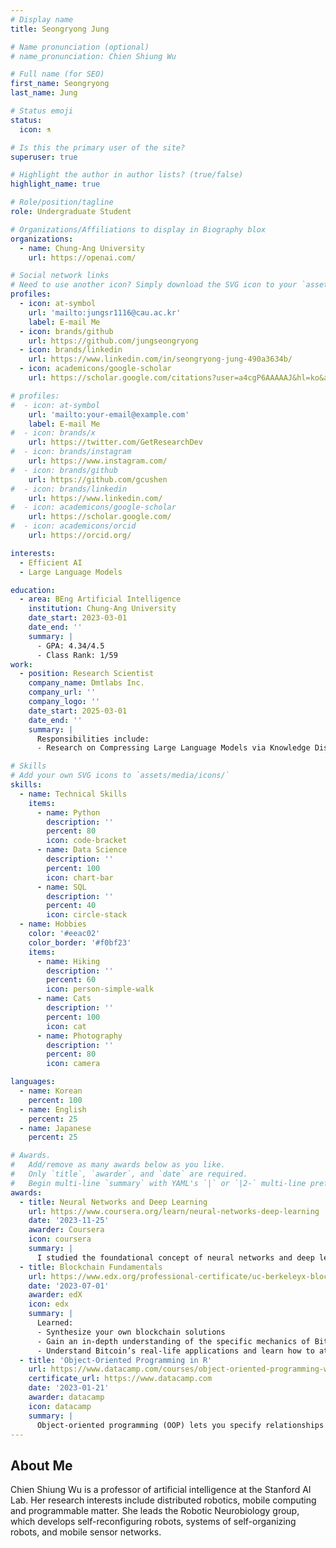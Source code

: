 ```yaml
---
# Display name
title: Seongryong Jung

# Name pronunciation (optional)
# name_pronunciation: Chien Shiung Wu

# Full name (for SEO)
first_name: Seongryong
last_name: Jung

# Status emoji
status:
  icon: ⚗️

# Is this the primary user of the site?
superuser: true

# Highlight the author in author lists? (true/false)
highlight_name: true

# Role/position/tagline
role: Undergraduate Student

# Organizations/Affiliations to display in Biography blox
organizations:
  - name: Chung-Ang University
    url: https://openai.com/

# Social network links
# Need to use another icon? Simply download the SVG icon to your `assets/media/icons/` folder.
profiles:
  - icon: at-symbol
    url: 'mailto:jungsr1116@cau.ac.kr'
    label: E-mail Me
  - icon: brands/github
    url: https://github.com/jungseongryong
  - icon: brands/linkedin
    url: https://www.linkedin.com/in/seongryong-jung-490a3634b/
  - icon: academicons/google-scholar
    url: https://scholar.google.com/citations?user=a4cgP6AAAAAJ&hl=ko&authuser=3/

# profiles:
#  - icon: at-symbol
    url: 'mailto:your-email@example.com'
    label: E-mail Me
#  - icon: brands/x
    url: https://twitter.com/GetResearchDev
#  - icon: brands/instagram
    url: https://www.instagram.com/
#  - icon: brands/github
    url: https://github.com/gcushen
#  - icon: brands/linkedin
    url: https://www.linkedin.com/
#  - icon: academicons/google-scholar
    url: https://scholar.google.com/
#  - icon: academicons/orcid
    url: https://orcid.org/

interests:
  - Efficient AI
  - Large Language Models

education:
  - area: BEng Artificial Intelligence
    institution: Chung-Ang University
    date_start: 2023-03-01
    date_end: ''
    summary: |
      - GPA: 4.34/4.5
      - Class Rank: 1/59
work:
  - position: Research Scientist
    company_name: Dmtlabs Inc.
    company_url: ''
    company_logo: ''
    date_start: 2025-03-01
    date_end: ''
    summary: |
      Responsibilities include:
      - Research on Compressing Large Language Models via Knowledge Distillation

# Skills
# Add your own SVG icons to `assets/media/icons/`
skills:
  - name: Technical Skills
    items:
      - name: Python
        description: ''
        percent: 80
        icon: code-bracket
      - name: Data Science
        description: ''
        percent: 100
        icon: chart-bar
      - name: SQL
        description: ''
        percent: 40
        icon: circle-stack
  - name: Hobbies
    color: '#eeac02'
    color_border: '#f0bf23'
    items:
      - name: Hiking
        description: ''
        percent: 60
        icon: person-simple-walk
      - name: Cats
        description: ''
        percent: 100
        icon: cat
      - name: Photography
        description: ''
        percent: 80
        icon: camera

languages:
  - name: Korean
    percent: 100
  - name: English
    percent: 25
  - name: Japanese
    percent: 25

# Awards.
#   Add/remove as many awards below as you like.
#   Only `title`, `awarder`, and `date` are required.
#   Begin multi-line `summary` with YAML's `|` or `|2-` multi-line prefix and indent 2 spaces below.
awards:
  - title: Neural Networks and Deep Learning
    url: https://www.coursera.org/learn/neural-networks-deep-learning
    date: '2023-11-25'
    awarder: Coursera
    icon: coursera
    summary: |
      I studied the foundational concept of neural networks and deep learning. By the end, I was familiar with the significant technological trends driving the rise of deep learning; build, train, and apply fully connected deep neural networks; implement efficient (vectorized) neural networks; identify key parameters in a neural network’s architecture; and apply deep learning to your own applications.
  - title: Blockchain Fundamentals
    url: https://www.edx.org/professional-certificate/uc-berkeleyx-blockchain-fundamentals
    date: '2023-07-01'
    awarder: edX
    icon: edx
    summary: |
      Learned:
      - Synthesize your own blockchain solutions
      - Gain an in-depth understanding of the specific mechanics of Bitcoin
      - Understand Bitcoin’s real-life applications and learn how to attack and destroy Bitcoin, Ethereum, smart contracts and Dapps, and alternatives to Bitcoin’s Proof-of-Work consensus algorithm
  - title: 'Object-Oriented Programming in R'
    url: https://www.datacamp.com/courses/object-oriented-programming-with-s3-and-r6-in-r
    certificate_url: https://www.datacamp.com
    date: '2023-01-21'
    awarder: datacamp
    icon: datacamp
    summary: |
      Object-oriented programming (OOP) lets you specify relationships between functions and the objects that they can act on, helping you manage complexity in your code. This is an intermediate level course, providing an introduction to OOP, using the S3 and R6 systems. S3 is a great day-to-day R programming tool that simplifies some of the functions that you write. R6 is especially useful for industry-specific analyses, working with web APIs, and building GUIs.
---
```


## About Me

Chien Shiung Wu is a professor of artificial intelligence at the Stanford AI Lab. Her research interests include distributed robotics, mobile computing and programmable matter. She leads the Robotic Neurobiology group, which develops self-reconfiguring robots, systems of self-organizing robots, and mobile sensor networks.
